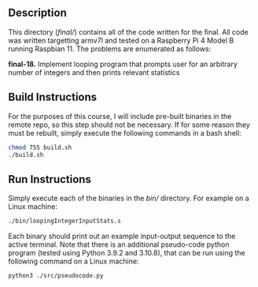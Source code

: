 ## Description

This directory (*final/*) contains all of the code written for the final. All code was written targetting armv7l and tested on a Raspberry Pi 4 Model B running Raspbian 11. The problems are enumerated as follows:

**final-18.** Implement looping program that prompts user for an arbitrary number of integers and then prints relevant statistics   

## Build Instructions

For the purposes of this course, I will include pre-built binaries in the remote repo, so this step should not be necessary. If for some reason they must be rebuilt, simply execute the following commands in a bash shell:

```bash
chmod 755 build.sh
./build.sh
```

## Run Instructions

Simply execute each of the binaries in the *bin/* directory. For example on a Linux machine:

```bash
./bin/loopingIntegerInputStats.s
```

Each binary should print out an example input-output sequence to the active terminal. Note that there is an additional pseudo-code python program (tested using Python 3.9.2 and 3.10.8), that can be run using the following command on a Linux machine:

```bash
python3 ./src/pseudocode.py
```
